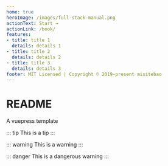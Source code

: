 ```yaml
---
home: true
heroImage: /images/full-stack-manual.png
actionText: Start →
actionLink: /book/
features:
- title: title 1
  details: details 1
- title: title 2
  details: details 2
- title: title 3
  details: details 3
footer: MIT Licensed | Copyright © 2019-present misitebao
---
```

# README
A vuepress template

::: tip
This is a tip
:::

::: warning
This is a warning
:::

::: danger
This is a dangerous warning
:::
